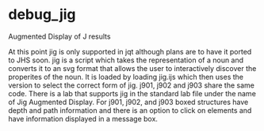 # debug_jig
Augmented Display of J results

At this point jig is only supported in jqt although plans are to have it ported to JHS soon.
jig is a script which takes the representation of a noun and converts it to an svg format that allows the user to interactively discover the properites of the noun.
It is loaded by loading jig.ijs which then uses the version to select the correct form of jig. j901, j902 and j903 share the same code.
There is a lab that supports jig in the standard lab file under the name of Jig Augmented Display.
For j901, j902, and j903 boxed structures have depth and path information and there is an option to click on elements and have information displayed in a message box.
